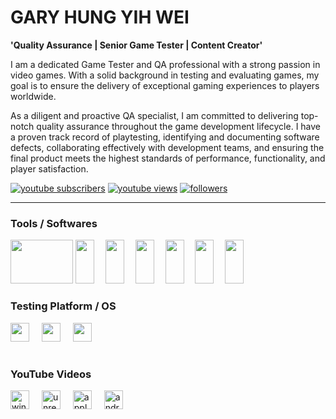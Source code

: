 # GARY HUNG YIH WEI

**'Quality Assurance | Senior Game Tester | Content Creator'**

I am a dedicated Game Tester and QA professional with a strong passion in video games. With a solid background in testing and evaluating games, my goal is to ensure the delivery of exceptional gaming experiences to players worldwide.

As a diligent and proactive QA specialist, I am committed to delivering top-notch quality assurance throughout the game development lifecycle. I have a proven track record of playtesting, identifying and documenting software defects, collaborating effectively with development teams, and ensuring the final product meets the highest standards of performance, functionality, and player satisfaction.

<!-- Social badges section -->
<p align="left">
  <a href="https://www.youtube.com/c/UCmkt8fd9weSvuUe-_iug_Wg?sub_confirmation=1">
    <img alt="youtube subscribers" title="Subscribe to my YouTube channel"
      src="https://custom-icon-badges.demolab.com/youtube/channel/subscribers/UCmkt8fd9weSvuUe-_iug_Wg?color=%23E05D44&logo=video&logoColor=white&style=for-the-badge&labelColor=CE4630"/></a>
  
  <a href="https://www.youtube.com/channel/UCmkt8fd9weSvuUe-_iug_Wg">
    <img alt="youtube views" title="YouTube views"
      src="https://custom-icon-badges.demolab.com/youtube/channel/views/UCmkt8fd9weSvuUe-_iug_Wg?color=%23E1AD0E&logo=eye&logoColor=white&style=for-the-badge&labelColor=C79600"/></a>
    
  <a href="https://github.com/Perfectus99?tab=followers">
    <img alt="followers" title="Follow me on Github"
      src="https://custom-icon-badges.demolab.com/github/followers/Perfectus99?color=236ad3&labelColor=1155ba&style=for-the-badge&logo=person-add&label=Follow&logoColor=white"/></a>
</p>

---
### Tools / Softwares
<img height="70" width="100" src="https://cdn.simpleicons.org/apachejmeter/D22128" /></a>
<img height="70" width="30" src="https://cdn.simpleicons.org/trello/#0052CC" /></a>
<img width="10" />
<img height="70" width="30" src="https://cdn.simpleicons.org/asana/#F06A6A" /></a>
<img width="10" />
<img height="70" width="30" src="https://cdn.simpleicons.org/jirasoftware/0052CC" /></a>
<img width="10" />
<img height="70" width="30" src="https://cdn.simpleicons.org/microsoftexcel/#217346" /></a>
<img width="10" />
<img height="70" width="30" src="https://cdn.simpleicons.org/microsoftword/#2B579A" /></a>
<img width="10" />
<img height="70" width="30" src="https://cdn.simpleicons.org/microsoftpowerpoint/#B7472A" /></a>
<img width="10" />


### Testing Platform / OS
<img height="30" width="30" src="https://cdn.simpleicons.org/android/3DDC84" /></a>
<img width="12" />
<img height="30" width="30" src="https://cdn.simpleicons.org/apple/white" /></a>
<img width="12" />
<img height="30" width="30" src="https://cdn.simpleicons.org/windows/00A2ED" /></a>

#
### YouTube Videos
<!-- BEGIN YOUTUBE-CARDS -->
<!-- END YOUTUBE-CARDS -->


<div align="left">
  <img src="https://img.shields.io/badge/Unity-FFFFFF?logo=windows&logoColor=black&style=for-the-badge" height="30" alt="windows logo"  />
  <img width="12" />
  <img src="https://img.shields.io/badge/Unreal Engine-0E1128?logo=unrealengine&logoColor=white&style=for-the-badge" height="30" alt="unrealengine logo"  />
  <img width="12" />
  <img src="https://img.shields.io/badge/Apple-000000?logo=apple&logoColor=white&style=for-the-badge" height="30" alt="apple logo"  />
  <img width="12" />
  <img src="https://cdn.simpleicons.org/android/3DDC84" height="30" alt="android logo"  />
</div>

###



<br clear="both">

###
